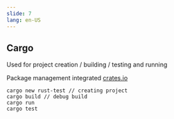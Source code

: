 ```yaml
---
slide: 7
lang: en-US
---
```


<section>

## Cargo

Used for project creation / building / testing and running

Package management integrated [crates.io](https://crates.io/)

```shell
cargo new rust-test // creating project
cargo build // debug build
cargo run
cargo test
```

</section>
